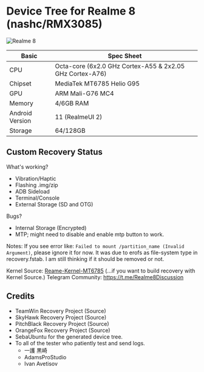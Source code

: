 # Device Tree for Realme 8 (nashc/RMX3085)
![Realme 8](https://image05.realme.net/general/20210427/1619510447064.png)

|Basic               |Spec Sheet                                                    |
|--                  |--                                                            |
|CPU                 |Octa-core (6x2.0 GHz Cortex-A55 & 2x2.05 GHz Cortex-A76)      |
|Chipset             |MediaTek MT6785 Helio G95                                     |
|GPU                 |ARM Mali-G76 MC4                                              |
|Memory              |4/6GB RAM                                                     |
|Android Version     |11 (RealmeUI 2)                                               |
|Storage             |64/128GB                                                      |

## Custom Recovery Status
What's working?
- Vibration/Haptic 
- Flashing .img/zip
- ADB Sideload
- Terminal/Console
- External Storage (SD and OTG)

Bugs?
- Internal Storage (Encrypted)
- MTP; might need to disable and enable mtp button to work.

Notes:
If you see error like: `Failed to mount /partition_name (Invalid Argument)`, please ignore it for now. It was due to erofs as file-system type in recovery.fstab. I am still thinking if it should be removed or not. 

Kernel Source: [Reame-Kernel-MT6785](https://github.com/nashc-dev/android_kernel_realme_mt6785)
       (...if you want to build recovery with Kernel Source.)
Telegram Community: https://t.me/Realme8Discussion

## Credits
- TeamWin Recovery Project (Source)
- SkyHawk Recovery Project (Source)
- PitchBlack Recovery Project (Source)
- OrangeFox Recovery Project (Source)
- SebaUbuntu for the generated device tree.
- To all of the tester who patiently test and send logs.
  - 一護 黒崎
  - AdamsProStudio
  - Ivan Avetisov

